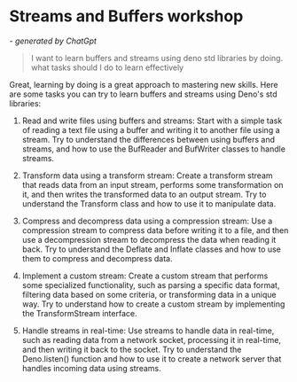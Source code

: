 # Streams and Buffers workshop

*- generated  by ChatGpt*

> I want to learn buffers and streams using deno std libraries by doing. what tasks should I do to learn effectively

Great, learning by doing is a great approach to mastering new skills. Here are some tasks you can try to learn buffers and streams using Deno's std libraries:

1. Read and write files using buffers and streams: Start with a simple task of reading a text file using a buffer and writing it to another file using a stream. Try to understand the differences between using buffers and streams, and how to use the BufReader and BufWriter classes to handle streams.

2. Transform data using a transform stream: Create a transform stream that reads data from an input stream, performs some transformation on it, and then writes the transformed data to an output stream. Try to understand the Transform class and how to use it to manipulate data.

3. Compress and decompress data using a compression stream: Use a compression stream to compress data before writing it to a file, and then use a decompression stream to decompress the data when reading it back. Try to understand the Deflate and Inflate classes and how to use them to compress and decompress data.

4. Implement a custom stream: Create a custom stream that performs some specialized functionality, such as parsing a specific data format, filtering data based on some criteria, or transforming data in a unique way. Try to understand how to create a custom stream by implementing the TransformStream interface.

5. Handle streams in real-time: Use streams to handle data in real-time, such as reading data from a network socket, processing it in real-time, and then writing it back to the socket. Try to understand the Deno.listen() function and how to use it to create a network server that handles incoming data using streams.
